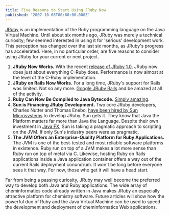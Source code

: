 ```yaml
---
title: Five Reasons to Start Using JRuby Now
published: "2007-10-08T00:00:00.000Z"
---
```


[JRuby](http://jruby.codehaus.org/) is an implementation of the Ruby programming language on the Java Virtual Machine. Until about six months ago, JRuby was merely a technical curiosity; few seemed interested in using it for 'serious' development work. This perception has changed over the last six months, as JRuby's progress has accelerated. Here, in no particular order, are five reasons to consider using JRuby for your current or next project.

1.  **JRuby Now Works.** With the recent [release of JRuby 1.0](http://docs.codehaus.org/display/JRUBY/2007/06/12/JRuby+1.0+Released), JRuby now does just about everything C-Ruby does. Performance is now almost at the level of the C-Ruby implementation.
2.  **JRuby on Rails Now Works.** For a long time, JRuby's support for Rails was limited. Not so any more. [Google JRuby Rails](http://www.google.com/search?hl=en&q=jruby+rails&btnG=Google+Search) and be amazed at all of the activity.
3.  **Ruby Can Now Be Compiled to Java Bytecode.** [Simply amazing](http://headius.blogspot.com/2007/09/compiler-is-complete.html).
4.  **Sun is Financing JRuby Development.** Two core JRuby developers, Charles Nutter and Thomas Enebo, <a href="http://headius.blogspot.com/2006/09/jruby-steps-into-sun.html">have been hired by Sun Microsystems</a> to develop JRuby. Sun gets it. They know that Java the Platform matters far more than Java the Language. Despite their own investment in [Java FX](http://java.sun.com/javafx/), Sun is taking a pragmatic approach to scripting on the JVM. If only Sun's industry peers were as pragmatic.
5.  **The JVM Offers an Enterprise-Quality Platform for Ruby Applications.** The JVM is one of the best-tested and most reliable software platforms in existence. Ruby run on top of a JVM makes a lot more sense than Ruby run on top of metal via C. Likewise, hosting Ruby on Rails applications inside a Java application container offers a way out of the current Rails deployment conundrum. It won't be long before everyone sees it that way. For now, those who get it will have a head start.

Far from being a passing curiosity, JRuby may well become the preferred way to develop both Java and Ruby applications. The wide array of cheminformatics code already written in Java makes JRuby an especially attractive platform for chemistry software. Future articles will show how the powerful duo of Ruby and the Java Virtual Machine can be used to speed the development and deployment of cheminformatics Web applications.